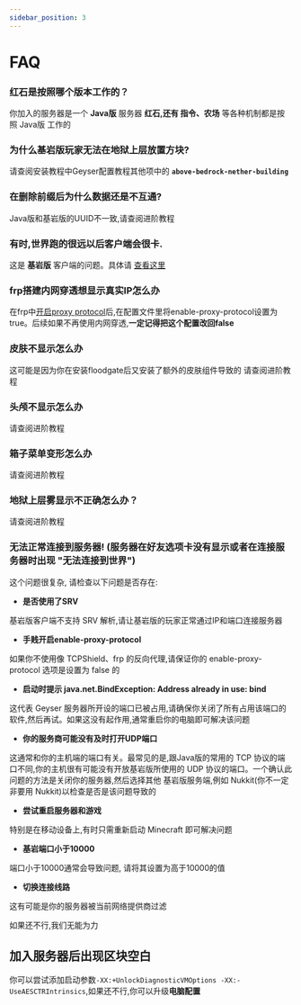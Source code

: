 ```yaml
---
sidebar_position: 3
---
```


# FAQ

### 红石是按照哪个版本工作的？

你加入的服务器是一个 **Java版** 服务器
**红石,还有 指令、农场** 等各种机制都是按照 Java版 工作的

### 为什么基岩版玩家无法在地狱上层放置方块?

请查阅安装教程中Geyser配置教程其他项中的 **`above-bedrock-nether-building`**

### 在删除前缀后为什么数据还是不互通?

Java版和基岩版的UUID不一致,请查阅进阶教程

### 有时,世界跑的很远以后客户端会很卡.

这是 **基岩版** 客户端的问题。具体请 [查看这里](https://minecraft.fandom.com/zh/wiki/%E5%9F%BA%E5%B2%A9%E7%89%88%E8%B7%9D%E7%A6%BB%E7%8E%B0%E8%B1%A1)

### frp搭建内网穿透想显示真实IP怎么办

在frp中[开启proxy protocol](../../../../../advance/Linux/frp#配置proxy-protocol)后,在配置文件里将enable-proxy-protocol设置为true。后续如果不再使用内网穿透,**一定记得把这个配置改回false**

### 皮肤不显示怎么办

这可能是因为你在安装floodgate后又安装了额外的皮肤组件导致的
请查阅进阶教程

### 头颅不显示怎么办

请查阅进阶教程

### 箱子菜单变形怎么办

请查阅进阶教程

### 地狱上层雾显示不正确怎么办？

请查阅进阶教程

### 无法正常连接到服务器! (服务器在好友选项卡没有显示或者在连接服务器时出现 "无法连接到世界")

这个问题很复杂, 请检查以下问题是否存在:

* **是否使用了SRV**

基岩版客户端不支持 SRV 解析,请让基岩版的玩家正常通过IP和端口连接服务器

* **手贱开启enable-proxy-protocol**

如果你不使用像 TCPShield、frp 的反向代理,请保证你的 enable-proxy-protocol 选项是设置为 false 的

* **启动时提示 java.net.BindException: Address already in use: bind**

这代表 Geyser 服务器所开设的端口已被占用,请确保你关闭了所有占用该端口的软件,然后再试。如果这没有起作用,通常重启你的电脑即可解决该问题

* **你的服务商可能没有及时打开UDP端口**

这通常和你的主机端的端口有关。最常见的是,跟Java版的常用的 TCP 协议的端口不同,你的主机很有可能没有开放基岩版所使用的 UDP 协议的端口。一个确认此问题的方法是关闭你的服务器,然后选择其他 基岩版服务端,例如 Nukkit(你不一定非要用 Nukkit)以检查是否是该问题导致的

* **尝试重启服务器和游戏**

特别是在移动设备上,有时只需重新启动 Minecraft 即可解决问题

* **基岩端口小于10000**

端口小于10000通常会导致问题, 请将其设置为高于10000的值

* **切换连接线路**

这有可能是你的服务器被当前网络提供商过滤

如果还不行,我们无能为力

## 加入服务器后出现区块空白

你可以尝试添加启动参数```-XX:+UnlockDiagnosticVMOptions -XX:-UseAESCTRIntrinsics```,如果还不行,你可以升级**电脑配置**

